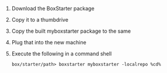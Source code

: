  1. Download the BoxStarter package
 1. Copy it to a thumbdrive
 1. Copy the built myboxstarter package to the same 
 1. Plug that into the new machine
 1. Execute the following in a command shell
 
        box/starter/path> boxstarter myboxstarter -localrepo %cd%
